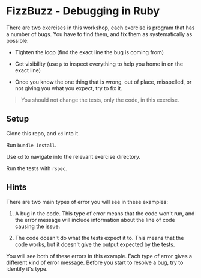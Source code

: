 # FizzBuzz - Debugging in Ruby

There are two exercises in this workshop, each exercise is program that has a number of bugs. You have to find them, and fix them as systematically as possible:

- Tighten the loop (find the exact line the bug is coming from)

- Get visibility (use `p` to inspect everything to help you home in on the exact line)

- Once you know the one thing that is wrong, out of place, misspelled, or not giving you what you expect, try to fix it.

> You should not change the tests, only the code, in this exercise.

## Setup

Clone this repo, and `cd` into it.

Run `bundle install`.

Use `cd` to navigate into the relevant exercise directory.

Run the tests with `rspec`.

## Hints

There are two main types of error you will see in these examples:

1. A bug in the code. This type of error means that the code won't run, and the error message will include information about the line of code causing the issue.

2. The code doesn't do what the tests expect it to. This means that the code works, but it doesn't give the output expected by the tests.

You will see both of these errors in this example. Each type of error gives a different kind of error message. Before you start to resolve a bug, try to identify it's type.